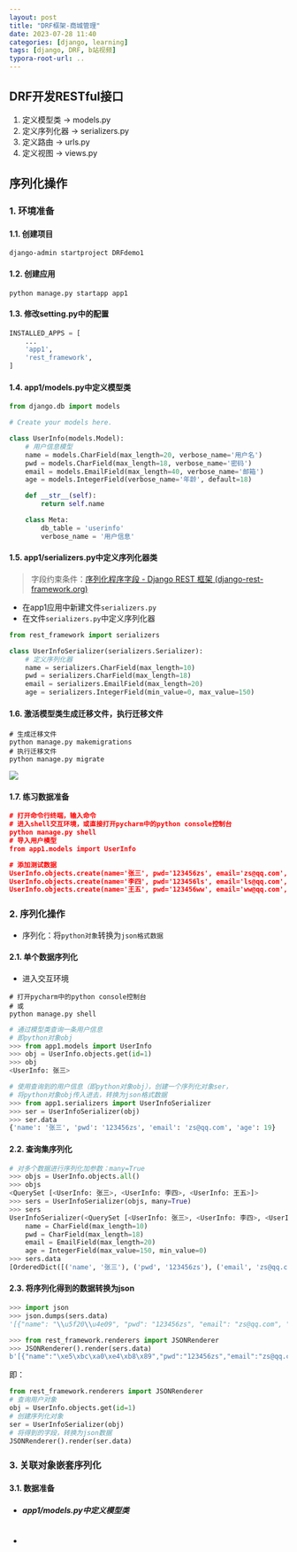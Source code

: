 ```yaml
---
layout: post
title: "DRF框架-商城管理"
date: 2023-07-28 11:40
categories: [django, learning]
tags: [django, DRF, b站视频]
typora-root-url: ..
---
```


## DRF开发RESTful接口
1. 定义模型类  →  models.py
2. 定义序列化器  →  serializers.py
3. 定义路由  →  urls.py
4. 定义视图  →  views.py

## 序列化操作
### 1. 环境准备
#### 1.1. 创建项目
```shell
django-admin startproject DRFdemo1
```
#### 1.2. 创建应用
```shell
python manage.py startapp app1
```
#### 1.3. 修改setting.py中的配置
```python
INSTALLED_APPS = [
    ...
    'app1',
    'rest_framework',
]
```
#### 1.4. app1/models.py中定义模型类
```python
from django.db import models

# Create your models here.

class UserInfo(models.Model):
    # 用户信息模型
    name = models.CharField(max_length=20, verbose_name='用户名')
    pwd = models.CharField(max_length=18, verbose_name='密码')
    email = models.EmailField(max_length=40, verbose_name='邮箱')
    age = models.IntegerField(verbose_name='年龄', default=18)

    def __str__(self):
        return self.name

    class Meta:
        db_table = 'userinfo'
        verbose_name = '用户信息'
```
#### 1.5. app1/serializers.py中定义序列化器类
> 字段约束条件：[序列化程序字段 - Django REST 框架 (django-rest-framework.org)](https://www.django-rest-framework.org/api-guide/fields/)
- 在app1应用中新建文件`serializers.py`
- 在文件`serializers.py`中定义序列化器
```python
from rest_framework import serializers

class UserInfoSerializer(serializers.Serializer):
    # 定义序列化器
    name = serializers.CharField(max_length=10)
    pwd = serializers.CharField(max_length=18)
    email = serializers.EmailField(max_length=20)
    age = serializers.IntegerField(min_value=0, max_value=150)

```
#### 1.6. 激活模型类生成迁移文件，执行迁移文件
```shell
# 生成迁移文件
python manage.py makemigrations
# 执行迁移文件
python manage.py migrate
```
![](/assets/images/2307/Pasted%20image%2020230728153603.png)
#### 1.7. 练习数据准备
```json
# 打开命令行终端，输入命令
# 进入shell交互环境，或直接打开pycharm中的python console控制台
python manage.py shell
# 导入用户模型
from app1.models import UserInfo

# 添加测试数据
UserInfo.objects.create(name='张三', pwd='123456zs', email='zs@qq.com', age=19)
UserInfo.objects.create(name='李四', pwd='123456ls', email='ls@qq.com', age=19)
UserInfo.objects.create(name='王五', pwd='123456ww', email='ww@qq.com', age=21)
```

### 2. 序列化操作
- 序列化：将`python对象`转换为`json格式数据`
#### 2.1. 单个数据序列化
- 进入交互环境
```shell
# 打开pycharm中的python console控制台
# 或
python manage.py shell
```
```python
# 通过模型类查询一条用户信息
# 即python对象obj
>>> from app1.models import UserInfo
>>> obj = UserInfo.objects.get(id=1)
>>> obj
<UserInfo: 张三>

# 使用查询到的用户信息（即python对象obj），创建一个序列化对象ser，
# 将python对象obj传入进去，转换为json格式数据
>>> from app1.serializers import UserInfoSerializer
>>> ser = UserInfoSerializer(obj)
>>> ser.data
{'name': '张三', 'pwd': '123456zs', 'email': 'zs@qq.com', 'age': 19}
```

#### 2.2. 查询集序列化
```python
# 对多个数据进行序列化加参数：many=True
>>> objs = UserInfo.objects.all()
>>> objs
<QuerySet [<UserInfo: 张三>, <UserInfo: 李四>, <UserInfo: 王五>]>
>>> sers = UserInfoSerializer(objs, many=True)
>>> sers
UserInfoSerializer(<QuerySet [<UserInfo: 张三>, <UserInfo: 李四>, <UserInfo: 王五>]>, many=True):
    name = CharField(max_length=10)
    pwd = CharField(max_length=18)
    email = EmailField(max_length=20)
    age = IntegerField(max_value=150, min_value=0)
>>> sers.data
[OrderedDict([('name', '张三'), ('pwd', '123456zs'), ('email', 'zs@qq.com'), ('age', 19)]), OrderedDict([('name', '李四'), ('pwd', '123456ls'), ('email', 'ls@qq.com'), ('age', 19)]), OrderedDict([('name', '王五'), ('pwd', '123456ww'), ('email', 'ww@qq.com'), ('age', 21)])]
```

#### 2.3. 将序列化得到的数据转换为json
```python
>>> import json
>>> json.dumps(sers.data)
'[{"name": "\\u5f20\\u4e09", "pwd": "123456zs", "email": "zs@qq.com", "age": 19}, {"name": "\\u674e\\u56db", "pwd": "123456ls", "email": "ls@qq.com", "age": 19}, {"name": "\\u738b\\u4e94", "pwd": "123456ww", "email": "ww@qq.com", "age": 21}]'
```
```python
>>> from rest_framework.renderers import JSONRenderer
>>> JSONRenderer().render(sers.data)
b'[{"name":"\xe5\xbc\xa0\xe4\xb8\x89","pwd":"123456zs","email":"zs@qq.com","age":19},{"name":"\xe6\x9d\x8e\xe5\x9b\x9b","pwd":"123456ls","email":"ls@qq.com","age":19},{"name":"\xe7\x8e\x8b\xe4\xba\x94","pwd":"123456ww","email":"ww@qq.com","age":21}]'
```
即：
```python
from rest_framework.renderers import JSONRenderer
# 查询用户对象
obj = UserInfo.objects.get(id=1)
# 创建序列化对象
ser = UserInfoSerializer(obj)
# 将得到的字段，转换为json数据
JSONRenderer().render(ser.data)
```

###  3. 关联对象嵌套序列化
#### 3.1. 数据准备
- ##### app1/models.py中定义模型类
```python

```
- 




